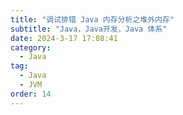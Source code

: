 ```yaml
---
title: "调试排错 Java 内存分析之堆外内存"
subtitle: "Java，Java开发，Java 体系"
date: 2024-3-17 17:08:41
category:
  - Java
tag:
  - Java
  - JVM
order: 14
---
```

